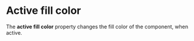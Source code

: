 # Active fill color

The **active fill color** property changes the fill color of the component, when active.